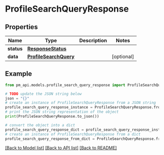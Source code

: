 # ProfileSearchQueryResponse


## Properties

Name | Type | Description | Notes
------------ | ------------- | ------------- | -------------
**status** | [**ResponseStatus**](ResponseStatus.md) |  | 
**data** | [**ProfileSearchQuery**](ProfileSearchQuery.md) |  | [optional] 

## Example

```python
from pm_api.models.profile_search_query_response import ProfileSearchQueryResponse

# TODO update the JSON string below
json = "{}"
# create an instance of ProfileSearchQueryResponse from a JSON string
profile_search_query_response_instance = ProfileSearchQueryResponse.from_json(json)
# print the JSON string representation of the object
print(ProfileSearchQueryResponse.to_json())

# convert the object into a dict
profile_search_query_response_dict = profile_search_query_response_instance.to_dict()
# create an instance of ProfileSearchQueryResponse from a dict
profile_search_query_response_from_dict = ProfileSearchQueryResponse.from_dict(profile_search_query_response_dict)
```
[[Back to Model list]](../README.md#documentation-for-models) [[Back to API list]](../README.md#documentation-for-api-endpoints) [[Back to README]](../README.md)


